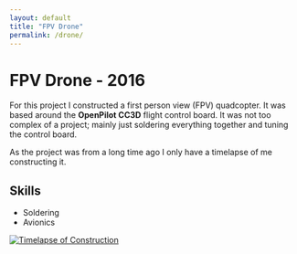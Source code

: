 ```yaml
---
layout: default
title: "FPV Drone"
permalink: /drone/
---
```


# FPV Drone - 2016 
For this project I constructed a first person view (FPV) quadcopter. It was based around the **OpenPilot CC3D** flight control board. It was not too complex of a project; mainly just soldering everything together and tuning the control board. 

As the project was from a long time ago I only have a timelapse of me constructing it. 

## Skills
- Soldering
- Avionics 

[![Timelapse of Construction](https://img.youtube.com/vi/yYlhSo97Dwg/0.jpg)](https://www.youtube.com/watch?v=yYlhSo97Dwg)
